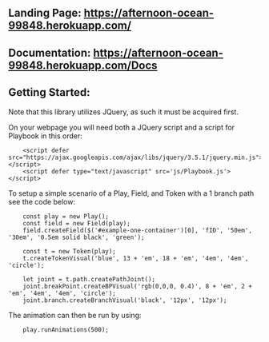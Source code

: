 ## Landing Page: https://afternoon-ocean-99848.herokuapp.com/ 
## Documentation: https://afternoon-ocean-99848.herokuapp.com/Docs

## Getting Started:

Note that this library utilizes JQuery, as such it must be acquired first.

On your webpage you will need both a JQuery script and a script for Playbook in this order:
```
    <script defer src="https://ajax.googleapis.com/ajax/libs/jquery/3.5.1/jquery.min.js"></script>
    <script defer type="text/javascript" src='js/Playbook.js'></script>
```

To setup a simple scenario of a Play, Field, and Token with a 1 branch path see the code below:
```
    const play = new Play();
    const field = new Field(play);
    field.createField($('#example-one-container')[0], 'fID', '50em', '30em', '0.5em solid black', 'green');

    const t = new Token(play);
    t.createTokenVisual('blue', 13 + 'em', 18 + 'em', '4em', '4em', 'circle');

    let joint = t.path.createPathJoint();
    joint.breakPoint.createBPVisual('rgb(0,0,0, 0.4)', 8 + 'em', 2 + 'em', '4em', '4em', 'circle');
    joint.branch.createBranchVisual('black', '12px', '12px');
```

The animation can then be run by using:
```
    play.runAnimations(500);
```
